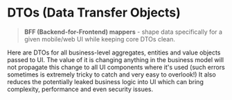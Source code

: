 # DTOs (Data Transfer Objects)

> **BFF (Backend-for-Frontend) mappers** - shape data specifically for a given mobile/web UI while keeping core DTOs clean.

Here are DTOs for all business-level aggregates, entities and value objects passed to UI.
The value of it is changing anything in the business model will not propagate this change to all UI components where it's used (such errors sometimes is extremely tricky to catch and very easy to overlook!)
It also reduces the potentially leaked business logic into UI which can bring complexity, performance and even security issues.
